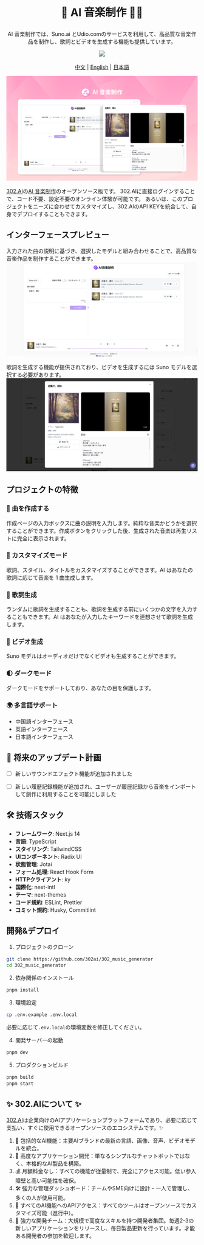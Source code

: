 # <p align="center"> 🎼 AI 音楽制作 🚀✨</p>

<p align="center">AI 音楽制作では、Suno.ai とUdio.comのサービスを利用して、高品質な音楽作品を制作し、歌詞とビデオを生成する機能も提供しています。</p>

<p align="center"><a href="https://302.ai/ja/tools/music/" target="blank"><img src="https://file.302ai.cn/gpt/imgs/github/302_badge.png" /></a></p >

<p align="center"><a href="README_zh.md">中文</a> | <a href="README.md">English</a> | <a href="README_ja.md">日本語</a></p>


![](docs/AI音乐制作jp.png)

[302.AI](https://302.ai)の[AI 音楽制作](https://302.ai/ja/tools/music/)のオープンソース版です。
302.AIに直接ログインすることで、コード不要、設定不要のオンライン体験が可能です。
あるいは、このプロジェクトをニーズに合わせてカスタマイズし、302.AIのAPI KEYを統合して、自身でデプロイすることもできます。

## インターフェースプレビュー
入力された曲の説明に基づき、選択したモデルと組み合わせることで、高品質な音楽作品を制作することができます。
![](docs/音乐日1.png)

歌詞を生成する機能が提供されており、ビデオを生成するには Suno モデルを選択する必要があります。
![](docs/音乐日2.png)

## プロジェクトの特徴
### 🎼 曲を作成する
作成ページの入力ボックスに曲の説明を入力します。純粋な音楽かどうかを選択することができます。作成ボタンをクリックした後、生成された音楽は再生リストに完全に表示されます。
### 📝 カスタマイズモード
歌詞、スタイル、タイトルをカスタマイズすることができます。AI はあなたの歌詞に応じて音楽を 1 曲生成します。
### 🎤 歌詞生成
ランダムに歌詞を生成することも、歌詞を生成する前にいくつかの文字を入力することもできます。AI はあなたが入力したキーワードを連想させて歌詞を生成します。
### 🎥 ビデオ生成
Suno モデルはオーディオだけでなくビデオも生成することができます。
### 🌓 ダークモード
ダークモードをサポートしており、あなたの目を保護します。
### 🌍 多言語サポート
- 中国語インターフェース
- 英語インターフェース
- 日本語インターフェース


## 🚩 将来のアップデート計画
- [ ] 新しいサウンドエフェクト機能が追加されました
- [ ] 新しい履歴記録機能が追加され、ユーザーが履歴記録から音楽をインポートして創作に利用することを可能にしました



## 🛠️ 技術スタック

- **フレームワーク**: Next.js 14
- **言語**: TypeScript
- **スタイリング**: TailwindCSS
- **UIコンポーネント**: Radix UI
- **状態管理**: Jotai
- **フォーム処理**: React Hook Form
- **HTTPクライアント**: ky
- **国際化**: next-intl
- **テーマ**: next-themes
- **コード規約**: ESLint, Prettier
- **コミット規約**: Husky, Commitlint

## 開発&デプロイ
1. プロジェクトのクローン
```bash
git clone https://github.com/302ai/302_music_generator
cd 302_music_generator
```

2. 依存関係のインストール
```bash
pnpm install
```

3. 環境設定
```bash
cp .env.example .env.local
```
必要に応じて`.env.local`の環境変数を修正してください。

4. 開発サーバーの起動
```bash
pnpm dev
```

5. プロダクションビルド
```bash
pnpm build
pnpm start
```


## ✨ 302.AIについて ✨
[302.AI](https://302.ai)は企業向けのAIアプリケーションプラットフォームであり、必要に応じて支払い、すぐに使用できるオープンソースのエコシステムです。✨
1. 🧠 包括的なAI機能：主要AIブランドの最新の言語、画像、音声、ビデオモデルを統合。
2. 🚀 高度なアプリケーション開発：単なるシンプルなチャットボットではなく、本格的なAI製品を構築。
3. 💰 月額料金なし：すべての機能が従量制で、完全にアクセス可能。低い参入障壁と高い可能性を確保。
4. 🛠 強力な管理ダッシュボード：チームやSME向けに設計 - 一人で管理し、多くの人が使用可能。
5. 🔗 すべてのAI機能へのAPIアクセス：すべてのツールはオープンソースでカスタマイズ可能（進行中）。
6. 💪 強力な開発チーム：大規模で高度なスキルを持つ開発者集団。毎週2-3の新しいアプリケーションをリリースし、毎日製品更新を行っています。才能ある開発者の参加を歓迎します。
